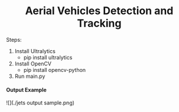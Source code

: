 <H1 align="center">
Aerial Vehicles Detection and Tracking </H1>

Steps:
1. Install Ultralytics
   * pip install ultralytics
2. Install OpenCV
   * pip install opencv-python
3. Run main.py


#### Output Example
![](./jets output sample.png)
